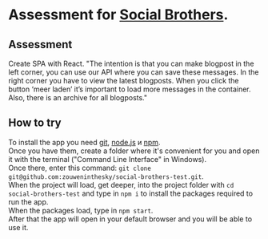 # Assessment for [Social Brothers](https://socialbrothers.nl/).

## Assessment

Create SPA with React.
"The intention is that you can make blogpost in the left corner, you can use our API where you can save these messages. In the right corner you have to view the latest blogposts. When you click the button ‘meer laden’ it’s important to load more messages in the container. Also, there is an archive for all blogposts."

## How to try

To install the app you need [git](https://git-scm.com/downloads), [node.js](https://nodejs.org/en/) и [npm](https://www.npmjs.com/).\
Once you have them, create a folder where it's convenient for you and open it with the terminal ("Command Line Interface" in Windows).\
Once there, enter this command: `git clone git@github.com:zouweninthesky/social-brothers-test.git`.\
When the project will load, get deeper, into the project folder with `cd social-brothers-test` and type in `npm i` to install the packages required to run the app.\
When the packages load, type in `npm start`.\
After that the app will open in your default browser and you will be able to use it.
